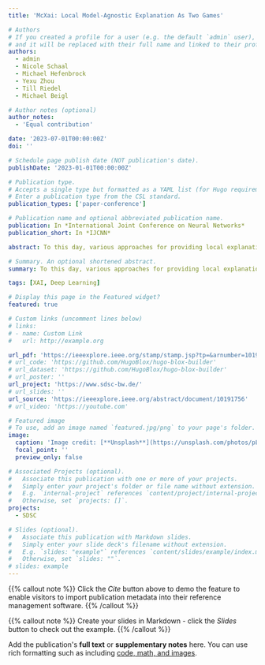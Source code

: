 ```yaml
---
title: 'McXai: Local Model-Agnostic Explanation As Two Games'

# Authors
# If you created a profile for a user (e.g. the default `admin` user), write the username (folder name) here
# and it will be replaced with their full name and linked to their profile.
authors:
  - admin
  - Nicole Schaal
  - Michael Hefenbrock
  - Yexu Zhou
  - Till Riedel
  - Michael Beigl

# Author notes (optional)
author_notes:
  - 'Equal contribution'

date: '2023-07-01T00:00:00Z'
doi: ''

# Schedule page publish date (NOT publication's date).
publishDate: '2023-01-01T00:00:00Z'

# Publication type.
# Accepts a single type but formatted as a YAML list (for Hugo requirements).
# Enter a publication type from the CSL standard.
publication_types: ['paper-conference']

# Publication name and optional abbreviated publication name.
publication: In *International Joint Conference on Neural Networks*
publication_short: In *IJCNN*

abstract: To this day, various approaches for providing local explanation of black box machine learning models have been introduced. Despite these efforts, existing methods suffer from deficiencies such as being difficult to comprehend, only considering one feature at a time and disregarding inter-feature dependencies, lacking meaningful values for each feature, or only highlighting features that support the model’s decision. To overcome these drawbacks, this study presents a new approach to explain the predictions of any black box classifier, called Monte Carlo tree search for eXplainable Artificial Intelligence (McXai). It employs a reinforcement learning strategy and models the explanation generation as two distinct games. In the first game, the objective is to identify feature sets that support the model’s decision, while in the second game, the aim is to find feature sets that lead to alternative decisions. The output is a human-friendly representation in the form of a tree structure, where each node represents a set of features to be examined, with less specific interpretations at the top of the tree. Our experiments demonstrate that the features identified by McXai are more insightful with regard to the classifications compared to traditional algorithm like LIME and Gram-cam. Furthermore, the ability to identify misleading features provides guidance towards improved robustness of the black box classifier.

# Summary. An optional shortened abstract.
summary: To this day, various approaches for providing local explanation of black box machine learning models have been introduced. Despite these efforts, existing methods suffer from deficiencies such as being difficult to comprehend, only considering one feature at a time and disregarding inter-feature dependencies, lacking meaningful values for each feature, or only highlighting features that support the model’s decision. To overcome these drawbacks, this study presents a new approach to explain the predictions of any black box classifier, called Monte Carlo tree search for eXplainable Artificial Intelligence (McXai).

tags: [XAI, Deep Learning]

# Display this page in the Featured widget?
featured: true

# Custom links (uncomment lines below)
# links:
# - name: Custom Link
#   url: http://example.org

url_pdf: 'https://ieeexplore.ieee.org/stamp/stamp.jsp?tp=&arnumber=10191756'
# url_code: 'https://github.com/HugoBlox/hugo-blox-builder'
# url_dataset: 'https://github.com/HugoBlox/hugo-blox-builder'
# url_poster: ''
url_project: 'https://www.sdsc-bw.de/'
# url_slides: ''
url_source: 'https://ieeexplore.ieee.org/abstract/document/10191756'
# url_video: 'https://youtube.com'

# Featured image
# To use, add an image named `featured.jpg/png` to your page's folder.
image:
  caption: 'Image credit: [**Unsplash**](https://unsplash.com/photos/pLCdAaMFLTE)'
  focal_point: ''
  preview_only: false

# Associated Projects (optional).
#   Associate this publication with one or more of your projects.
#   Simply enter your project's folder or file name without extension.
#   E.g. `internal-project` references `content/project/internal-project/index.md`.
#   Otherwise, set `projects: []`.
projects:
  - SDSC

# Slides (optional).
#   Associate this publication with Markdown slides.
#   Simply enter your slide deck's filename without extension.
#   E.g. `slides: "example"` references `content/slides/example/index.md`.
#   Otherwise, set `slides: ""`.
# slides: example
---
```


{{% callout note %}}
Click the _Cite_ button above to demo the feature to enable visitors to import publication metadata into their reference management software.
{{% /callout %}}

{{% callout note %}}
Create your slides in Markdown - click the _Slides_ button to check out the example.
{{% /callout %}}

Add the publication's **full text** or **supplementary notes** here. You can use rich formatting such as including [code, math, and images](https://docs.hugoblox.com/content/writing-markdown-latex/).
